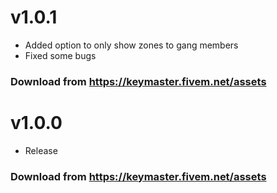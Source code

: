 # v1.0.1
- Added option to only show zones to gang members
- Fixed some bugs

### Download from https://keymaster.fivem.net/assets

# v1.0.0
- Release

### Download from https://keymaster.fivem.net/assets
